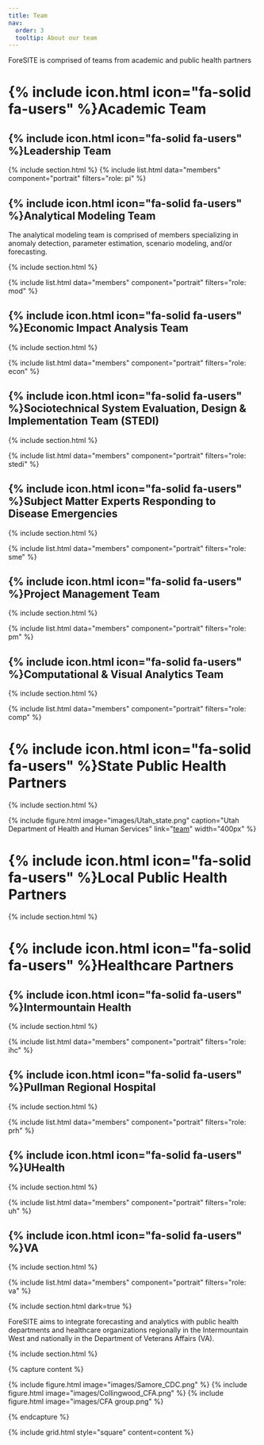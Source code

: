 ```yaml
---
title: Team
nav:
  order: 3
  tooltip: About our team
---
```


ForeSITE is comprised of teams from academic and public health partners 

# {% include icon.html icon="fa-solid fa-users" %}Academic Team

## {% include icon.html icon="fa-solid fa-users" %}Leadership Team

{% include section.html %}
{% include list.html data="members" component="portrait" filters="role: pi" %}

## {% include icon.html icon="fa-solid fa-users" %}Analytical Modeling Team
The analytical modeling team is comprised of members specializing in anomaly detection, parameter estimation, scenario modeling, and/or forecasting.

{% include section.html %}

{% include list.html data="members" component="portrait" filters="role: mod" %}

## {% include icon.html icon="fa-solid fa-users" %}Economic Impact Analysis Team

{% include section.html %}

{% include list.html data="members" component="portrait" filters="role: econ" %}

## {% include icon.html icon="fa-solid fa-users" %}Sociotechnical System Evaluation, Design & Implementation Team (STEDI)

{% include section.html %}

{% include list.html data="members" component="portrait" filters="role: stedi" %}

## {% include icon.html icon="fa-solid fa-users" %}Subject Matter Experts Responding to Disease Emergencies

{% include section.html %}

{% include list.html data="members" component="portrait" filters="role: sme" %}

## {% include icon.html icon="fa-solid fa-users" %}Project Management Team

{% include section.html %}

{% include list.html data="members" component="portrait" filters="role: pm" %}

## {% include icon.html icon="fa-solid fa-users" %}Computational & Visual Analytics Team

{% include section.html %}

{% include list.html data="members" component="portrait" filters="role: comp" %}

# {% include icon.html icon="fa-solid fa-users" %}State Public Health Partners
{% include section.html %}

{%
  include figure.html
  image="images/Utah_state.png"
  caption="Utah Department of Health and Human Services"
  link="[team](https://dhhs.utah.gov/)"
  width="400px"
%}

# {% include icon.html icon="fa-solid fa-users" %}Local Public Health Partners

{% include section.html %}

# {% include icon.html icon="fa-solid fa-users" %}Healthcare Partners

## {% include icon.html icon="fa-solid fa-users" %}Intermountain Health

{% include section.html %}

{% include list.html data="members" component="portrait" filters="role: ihc" %}

## {% include icon.html icon="fa-solid fa-users" %}Pullman Regional Hospital

{% include section.html %}

{% include list.html data="members" component="portrait" filters="role: prh" %}

## {% include icon.html icon="fa-solid fa-users" %}UHealth

{% include section.html %}

{% include list.html data="members" component="portrait" filters="role: uh" %}

## {% include icon.html icon="fa-solid fa-users" %}VA 

{% include section.html %}

{% include list.html data="members" component="portrait" filters="role: va" %}


{% include section.html dark=true %}

ForeSITE aims to integrate forecasting and analytics with public health
departments and healthcare organizations regionally in the Intermountain West and nationally in
the Department of Veterans Affairs (VA).

{% include section.html %}

{% capture content %}

{% include figure.html image="images/Samore_CDC.png" %}
{% include figure.html image="images/Collingwood_CFA.png" %}
{% include figure.html image="images/CFA group.png" %}

{% endcapture %}

{% include grid.html style="square" content=content %}
